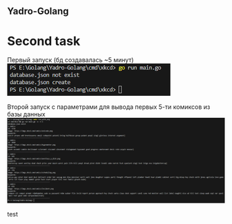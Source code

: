 ## Yadro-Golang

# Second task

Первый запуск (бд создавалась ~5 минут)
![alt text](image.png)

Второй запуск с параметрами для вывода первых 5-ти комиксов из базы данных
![alt text](image-1.png)

test
